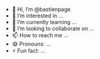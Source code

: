 - 👋 Hi, I’m @bastienpage
- 👀 I’m interested in ...
- 🌱 I’m currently learning ...
- 💞️ I’m looking to collaborate on ...
- 📫 How to reach me ...
- 😄 Pronouns: ...
- ⚡ Fun fact: ...

<!---
bastienpage/bastienpage is a ✨ special ✨ repository because its `README.md` (this file) appears on your GitHub profile.
You can click the Preview link to take a look at your changes.
--->
